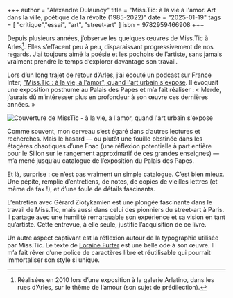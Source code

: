 +++
author = "Alexandre Dulaunoy"
title = "Miss.Tic: à la vie à l'amor. Art dans la ville, poétique de la révolte (1985-2022)"
date = "2025-01-19"
tags = [
    "critique","essai", "art", "street-art"
]
isbn = 9782959466908 
+++

Depuis plusieurs années, j’observe les quelques œuvres de Miss.Tic à Arles[^1]. Elles s’effacent peu à peu, disparaissant progressivement de nos regards. J’ai toujours aimé la poésie et les pochoirs de l’artiste, sans jamais vraiment prendre le temps d’explorer davantage son travail.

Lors d’un long trajet de retour d’Arles, j’ai écouté un podcast sur France Inter, ["Miss.Tic : à la vie, à l'amor", quand l'art urbain s'expose](https://www.radiofrance.fr/franceculture/podcasts/les-midis-de-culture/miss-tic-a-la-vie-a-l-amor-quand-l-art-urbain-s-expose-6199618). Il évoquait une exposition posthume au Palais des Papes et m’a fait réaliser : « Merde, j’aurais dû m’intéresser plus en profondeur à son œuvre ces dernières années. »

![Couverture de MissTic -  à la vie, à l'amor, quand l'art urbain s'expose](/images/misstic.jpeg)

Comme souvent, mon cerveau s’est égaré dans d’autres lectures et recherches. Mais le hasard — ou plutôt une fouille obstinée dans les étagères chaotiques d’une Fnac (une réflexion potentielle à part entière pour le Sillon sur le rangement approximatif de ces grandes enseignes) — m’a mené jusqu’au catalogue de l’exposition du Palais des Papes.

Et là, surprise : ce n’est pas vraiment un simple catalogue. C’est bien mieux. Une pépite, remplie d’entretiens, de notes, de copies de vieilles lettres (et même de fax !), et d’une foule de détails fascinants.

L’entretien avec Gérard Zlotykamien est une plongée fascinante dans le travail de Miss.Tic, mais aussi dans celui des pionniers du street-art à Paris. Il partage avec une humilité remarquable son expérience et sa vision en tant qu’artiste. Cette entrevue, à elle seule, justifie l’acquisition de ce livre.

Un autre aspect captivant est la réflexion autour de la typographie utilisée par Miss.Tic. Le texte de [Loraine Furter](https://www.lorainefurter.net) est une belle ode à son œuvre. Il m’a fait rêver d’une police de caractères libre et réutilisable qui pourrait immortaliser son style si unique.

[^1]: Réalisées en 2010 lors d’une exposition à la galerie Arlatino, dans les rues d’Arles, sur le thème de l’amour (son sujet de prédilection).

